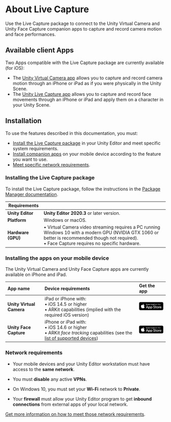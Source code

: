 # About Live Capture

Use the Live Capture package to connect to the Unity Virtual Camera and Unity Face Capture companion apps to capture and record camera motion and face performances.

## Available client Apps

Two Apps compatible with the Live Capture package are currently available (for iOS):

* The [Unity Virtual Camera app](virtual-camera.md) allows you to capture and record camera motion through an iPhone or iPad as if you were physically in the Unity Scene.
* The [Unity Live Capture app](face-capture.md) allows you to capture and record face movements through an iPhone or iPad and apply them on a character in your Unity Scene.

## Installation

To use the features described in this documentation, you must:
* [Install the Live Capture package](#install-app) in your Unity Editor and meet specific system requirements.
* [Install companion apps](#install-package) on your mobile device according to the feature you want to use.
* [Meet specific network requirements](#network-requirements).

<a name="install-package"></a>
### Installing the Live Capture package

To install the Live Capture package, follow the instructions in the [Package Manager documentation](https://docs.unity3d.com/Manual/upm-ui-install.html).

| Requirements |  |
|---|---|
| **Unity Editor**   | **Unity Editor 2020.3** or later version. |
| **Platform**       | Windows or macOS. |
| **Hardware (GPU)** | • Virtual Camera video streaming requires a PC running Windows 10 with a modern GPU (NVIDIA GTX 1060 or better is recommended though not required).<br />• Face Capture requires no specific hardware. |

<a name="install-app"></a>
### Installing the apps on your mobile device

The Unity Virtual Camera and Unity Face Capture apps are currently available on iPhone and iPad.

| App name | Device requirements | Get the app |
|:---|:---|:---|
| **Unity Virtual Camera** | iPad or iPhone with:<br />• iOS 14.5 or higher<br />• ARKit capabilities (implied with the required iOS version)| [![Unity Virtual Camera](images/app-store-badge.png)](https://apps.apple.com/us/app/unity-virtual-camera/id1478175507) |
| **Unity Face Capture** | iPhone or iPad with:<br />• iOS 14.6 or higher<br />• ARKit _face tracking_ capabilities (see the [list of supported devices](https://support.apple.com/en-us/HT209183)) | [![Unity Face Capture](images/app-store-badge.png)](https://apps.apple.com/us/app/unity-face-capture/id1544159771) |

### Network requirements

* Your mobile devices and your Unity Editor workstation must have access to the **same network**.

* You must **disable** any active **VPNs**.

* On Windows 10, you must set your **Wi-Fi** network to **Private**.

* Your **firewall** must allow your Unity Editor program to get **inbound connections** from external apps of your local network.

[Get more information on how to meet those network requirements](setup-network.md).

